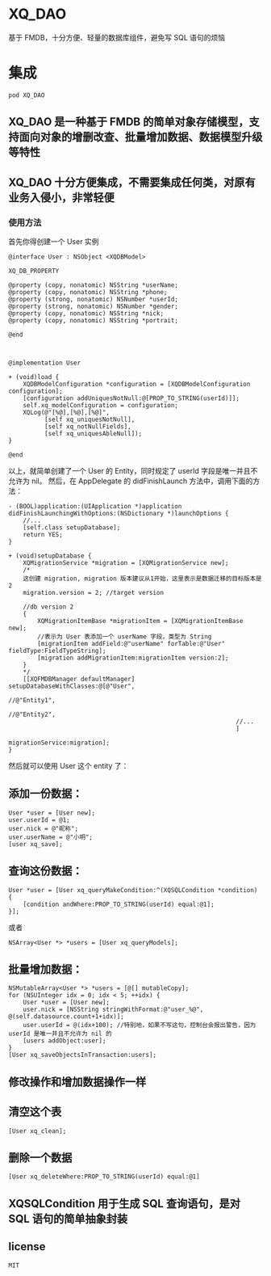 # XQ_DAO
基于 FMDB，十分方便、轻量的数据库组件，避免写 SQL 语句的烦恼

# 集成
```
pod XQ_DAO
```

## XQ_DAO 是一种基于 FMDB 的简单对象存储模型，支持面向对象的增删改查、批量增加数据、数据模型升级等特性
## XQ_DAO 十分方便集成，不需要集成任何类，对原有业务入侵小，非常轻便
### 使用方法

首先你得创建一个 User  实例

```
@interface User : NSObject <XQDBModel>

XQ_DB_PROPERTY

@property (copy, nonatomic) NSString *userName;
@property (copy, nonatomic) NSString *phone;
@property (strong, nonatomic) NSNumber *userId;
@property (strong, nonatomic) NSNumber *gender;
@property (copy, nonatomic) NSString *nick;
@property (copy, nonatomic) NSString *portrait;

@end



@implementation User

+ (void)load {
    XQDBModelConfiguration *configuration = [XQDBModelConfiguration configuration];
    [configuration addUniquesNotNull:@[PROP_TO_STRING(userId)]];
    self.xq_modelConfiguration = configuration;
    XQLog(@"[%@],[%@],[%@]",
          [self xq_uniquesNotNull],
          [self xq_notNullFields],
          [self xq_uniquesAbleNull]);
}

@end
```

以上，就简单创建了一个 User 的 Entity，同时规定了 userId 字段是唯一并且不允许为 nil。
然后，在 AppDelegate 的 didFinishLaunch 方法中，调用下面的方法：

```
- (BOOL)application:(UIApplication *)application didFinishLaunchingWithOptions:(NSDictionary *)launchOptions {
    //...
    [self.class setupDatabase];
    return YES;
}

+ (void)setupDatabase {
    XQMigrationService *migration = [XQMigrationService new];
    /*
    这创建 migration, migration 版本建议从1开始，这里表示是数据迁移的目标版本是 2
    migration.version = 2; //target version
    
    //db version 2
    {
        XQMigrationItemBase *migrationItem = [XQMigrationItemBase new];
        //表示为 User 表添加一个 userName 字段，类型为 String
        [migrationItem addField:@"userName" forTable:@"User" fieldType:FieldTypeString];
        [migration addMigrationItem:migrationItem version:2];
    }
    */
    [[XQFMDBManager defaultManager] setupDatabaseWithClasses:@[@"User",
                                                               //@"Entity1",
                                                               //@"Entity2",
                                                               //...
                                                               ]
                                            migrationService:migration];
}
```

然后就可以使用 User 这个 entity 了：
## 添加一份数据：

```
User *user = [User new];
user.userId = @1;
user.nick = @"昵称";
user.userName = @"小明";
[user xq_save];
```

## 查询这份数据：
```
User *user = [User xq_queryMakeCondition:^(XQSQLCondition *condition) {
	[condition andWhere:PROP_TO_STRING(userId) equal:@1];
}];
``` 
或者
```
NSArray<User *> *users = [User xq_queryModels];
```
## 批量增加数据：
```
NSMutableArray<User *> *users = [@[] mutableCopy];
for (NSUInteger idx = 0; idx < 5; ++idx) {
	User *user = [User new];
	user.nick = [NSString stringWithFormat:@"user_%@", @(self.datasource.count+1+idx)];
	user.userId = @(idx+100); //特别地，如果不写这句，控制台会报出警告，因为 userId 是唯一并且不允许为 nil 的
	[users addObject:user];
}
[User xq_saveObjectsInTransaction:users];
```
## 修改操作和增加数据操作一样

## 清空这个表
```
[User xq_clean];
```
## 删除一个数据
```
[User xq_deleteWhere:PROP_TO_STRING(userId) equal:@1]
```
## XQSQLCondition 用于生成 SQL 查询语句，是对 SQL 语句的简单抽象封装

## license
```
MIT
```
